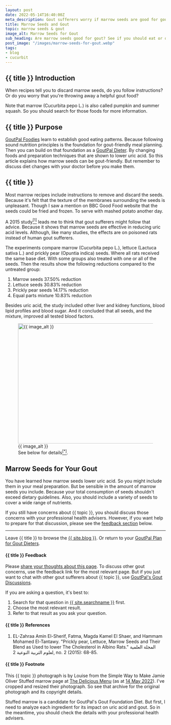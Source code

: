 ```yaml
---
layout: post
date: 2022-05-14T16:40:00Z
meta_description: Gout sufferers worry if marrow seeds are good for gout. Or should you avoid them? Read the facts about marrow seeds and gout now.
title: Marrow Seeds and Gout
topic: marrow seeds & gout
image_alt: Marrow Seeds for Gout
sub_heading: Are marrow seeds good for gout? See if you should eat or discard them.
post_image: "/images/marrow-seeds-for-gout.webp"
tags:
- blog
- cucurbit
---
```

<h2 id="intro">{{ title }} Introduction</h2>
When recipes tell you to discard marrow seeds, do you follow instructions? Or do you worry that you're throwing away a helpful gout food?

Note that marrow (Cucurbita pepo L.) is also called pumpkin and summer squash. So you should search for those foods for more information.

<h2 id="intent">{{ title }} Purpose</h2>
<a href="/9569/goutpal-plan-for-gout-foodies/">GoutPal Foodies</a> learn to establish good eating patterns. Because following sound nutrition principles is the foundation for gout-friendly meal planning. Then you can build on that foundation as a <a href="/9601/goutpal-plan-for-gout-dieters/">GoutPal Dieter</a>. By changing foods and preparation techniques that are shown to lower uric acid. So this article explains how marrow seeds can be gout-friendly. But remember to discuss diet changes with your doctor before you make them.

<h2 id="marrow">{{ title }}</h2>
Most marrow recipes include instructions to remove and discard the seeds. Because it's felt that the texture of the membranes surrounding the seeds is unpleasant. Though I saw a mention on BBC Good Food website that the seeds could be fried and frozen. To serve with mashed potato another day.

A 2015 study<a href="#ref1"><sup>[1]</sup></a> leads me to think that gout sufferers might follow that advice. Because it shows that marrow seeds are effective in reducing uric acid levels. Although, like many studies, the effects are on poisoned rats instead of human gout sufferers.

The experiments compare marrow (Cucurbita pepo L.), lettuce (Lactuca sativa L.) and prickly pear (Opuntia indica) seeds. Where all rats received the same base diet. With some groups also treated with one or all of the seeds. Then the results show the following reductions compared to the untreated group:<ol>
<li>Marrow seeds 37.50% reduction</li>
<li>Lettuce seeds 30.83% reduction</li>
<li>Prickly pear seeds 14.17% reduction</li>
<li>Equal parts mixture 10.83% reduction</li>
</ol>

Besides uric acid, the study included  other liver and kidney functions, blood lipid profiles and blood sugar. And it concluded that all seeds, and the mixture, improved all tested blood factors.

<figure id="image" class="inner">
<img src="{{ post_image }}" alt="{{ image_alt }}"  width="610" height="377">
  <figcaption>{{ image_alt }}<br />See below for details<a href="#footnote"><sup>[*]</sup></a>.</figcaption>
</figure>
<h2 id="next">Marrow Seeds for Your Gout</h2>
You have learned how marrow seeds lower uric acid. So you might include them in your meal preparation. But be sensible in the amount of marrow seeds you include. Because your total consumption of seeds shouldn't exceed dietary guidelines. Also, you should include a variety of seeds to cover a wide range of nutrients.

If you still have concerns about {{ topic }}, you should discuss those concerns with your professional health advisers. However, if you want help to prepare for that discussion, please see the <a href="#feedback">feedback section</a> below.
<hr />
Leave {{ title }} to browse the <a href="/blog">{{ site.blog }}</a>. Or return to your <a href="/9601/goutpal-plan-for-gout-dieters/">GoutPal Plan for Gout Dieters</a>.

<h4 id="feedback">{{ title }} Feedback</h4>

Please <a href="{{ site.social_links.github }}issues">share your thoughts about this page</a>. To discuss other gout concerns, use the feedback link for the most relevant page. But if you just want to chat with other gout sufferers about {{ topic }}, use <a href="{{ site.social_links.github }}discussions">GoutPal's Gout Discussions</a>.

If you are asking a question, it's best to:<ol>
<li>Search for that question in <a href="{{ site.searchurl }}">{{ site.searchname }}</a> first.</li>
<li>Choose the most relevant result.</li>
<li>Refer to that result as you ask your question.</li>
</ol>

<h4 id="refs">{{ title }} References</h4>
<ol>
	<li id="ref1">EL-Zahraa Amin El-Sherif, Fatma, Magda Kamel El Shaer, and Hammam Mohamed El-Tantawy. "Prickly pear, Lettuce, Marrow Seeds and Their Blend as Used to lower The Cholesterol in Albino Rats." المجلة العلمية لعلوم التربية النوعية 2, no. 2 (2015): 68-85.</li>
</ol>

<h4 id="footnote">{{ title }} Footnote</h4>
This {{ topic }} photograph is by Louise from the Simple Way to Make Jamie Oliver Stuffed marrow page at <a href="https://deliciousmenu.netlify.app/">The Delicious Menu</a> (as at <a href="https://web.archive.org/web/20220514130800/https://deliciousmenu.netlify.app/mix/1402-simple-way-to-make-jamie-oliver-stuffed-marrow/">14 May 2022</a>).  I've cropped  and resized their photograph. So see that archive for the original photograph and its copyright details.

Stuffed marrow is a candidate for GoutPal's Gout Foundation Diet. But first, I need to analyze each ingredient for its impact on uric acid and gout. So in the meantime, you should check the details with your professional health advisers. 
